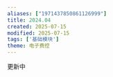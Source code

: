 ```yaml
---
aliases: ["1971437850861126999"]
title: 2024.04
created: 2025-07-15
modified: 2025-07-15
tags: ['基础模块']
theme: 电子费控
---
```


更新中